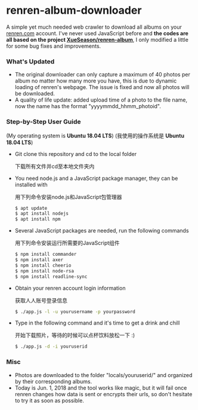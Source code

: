 # renren-album-downloader
A simple yet much needed web crawler to download all albums on your [renren.com](renren.com) account. I&apos;ve never used JavaScript before and __the codes are all based on the project [XueSeason/renren-album](https://github.com/XueSeason/renren-album)__, I only modified a little for some bug fixes and improvements.

### What&apos;s Updated
- The original downloader can only capture a maximum of 40 photos per album no matter how many more you have, this is due to dynamic loading of renren&apos;s webpage. The issue is fixed and now all photos will be downloaded.
- A quality of life update: added upload time of a photo to the file name, now the name has the format &quot;yyyymmdd_hhmm_photoid&quot;.

### Step-by-Step User Guide
(My operating system is __Ubuntu 18.04 LTS__)
(我使用的操作系统是 __Ubuntu 18.04 LTS__)

- Git clone this repository and cd to the local folder
  
  下载所有文件并cd至本地文件夹内
  
- You need node.js and a JavaScript package manager, they can be installed with
  
  用下列命令安装node.js和JavaScript包管理器
  
  ```sh
  $ apt update
  $ apt install nodejs
  $ apt install npm
  ```

- Several JavaScript packages are needed, run the following commands
  
  用下列命令安装运行所需要的JavaScript组件

  ```sh
  $ npm install commander
  $ npm install axer
  $ npm install cheerio
  $ npm install node-rsa
  $ npm install readline-sync
  ```
  
- Obtain your renren account login information
  
  获取人人账号登录信息

  ```sh
  $ ./app.js -l -u yourusername -p yourpassword
  ```
  
- Type in the following command and it&apos;s time to get a drink and chill
  
  开始下载照片，等待的时候可以点杯饮料放松一下 :)

  ```sh
  $ ./app.js -d -i youruserid
  ```

### Misc
- Photos are downloaded to the folder &quot;locals/youruserid/&quot; and organized by their corresponding albums.
- Today is Jun. 1, 2018 and the tool works like magic, but it will fail once renren changes how data is sent or encrypts their urls, so don't hesitate to try it as soon as possible.
